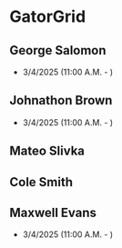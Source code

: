 # GatorGrid

## George Salomon
- 3/4/2025 (11:00 A.M. - )

## Johnathon Brown
- 3/4/2025 (11:00 A.M. - )
## Mateo Slivka

## Cole Smith

## Maxwell Evans
- 3/4/2025 (11:00 A.M. - )
